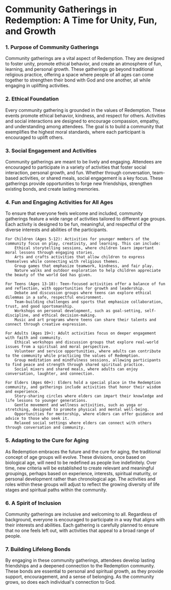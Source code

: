 # Community Gatherings in Redemption: A Time for Unity, Fun, and Growth

### 1. Purpose of Community Gatherings

Community gatherings are a vital aspect of Redemption. They are designed to foster unity, promote ethical behavior, and create an atmosphere of fun, learning, and personal growth. These gatherings go beyond traditional religious practice, offering a space where people of all ages can come together to strengthen their bond with God and one another, all while engaging in uplifting activities.

### 2. Ethical Foundation

Every community gathering is grounded in the values of Redemption. These events promote ethical behavior, kindness, and respect for others. Activities and social interactions are designed to encourage compassion, empathy, and understanding among attendees. The goal is to build a community that exemplifies the highest moral standards, where each participant is encouraged to uplift others.

### 3. Social Engagement and Activities

Community gatherings are meant to be lively and engaging. Attendees are encouraged to participate in a variety of activities that foster social interaction, personal growth, and fun. Whether through conversation, team-based activities, or shared meals, social engagement is a key focus. These gatherings provide opportunities to forge new friendships, strengthen existing bonds, and create lasting memories.

### 4. Fun and Engaging Activities for All Ages

To ensure that everyone feels welcome and included, community gatherings feature a wide range of activities tailored to different age groups. Each activity is designed to be fun, meaningful, and respectful of the diverse interests and abilities of the participants.

    For Children (Ages 5-12): Activities for younger members of the community focus on play, creativity, and learning. This can include:
        Ethical storytelling sessions, where children learn important moral lessons through engaging stories.
        Arts and crafts activities that allow children to express themselves while connecting with religious themes.
        Group games that emphasize teamwork, kindness, and fair play.
        Nature walks and outdoor exploration to help children appreciate the beauty of the world God has given.

    For Teens (Ages 13-18): Teen-focused activities offer a balance of fun and reflection, with opportunities for growth and leadership.
        Debate and discussion groups where teens can explore ethical dilemmas in a safe, respectful environment.
        Team-building challenges and sports that emphasize collaboration, trust, and good sportsmanship.
        Workshops on personal development, such as goal-setting, self-discipline, and ethical decision-making.
        Music and art programs where teens can share their talents and connect through creative expression.

    For Adults (Ages 19+): Adult activities focus on deeper engagement with faith and community.
        Ethical workshops and discussion groups that explore real-world issues from a spiritual and moral perspective.
        Volunteer and service opportunities, where adults can contribute to the community while practicing the values of Redemption.
        Group meditation and mindfulness sessions, allowing participants to find peace and strength through shared spiritual practice.
        Social mixers and shared meals, where adults can enjoy conversation, laughter, and connection.

    For Elders (Ages 60+): Elders hold a special place in the Redemption community, and gatherings include activities that honor their wisdom and experience.
        Story-sharing circles where elders can impart their knowledge and life lessons to younger generations.
        Gentle movement and wellness activities, such as yoga or stretching, designed to promote physical and mental well-being.
        Opportunities for mentorship, where elders can offer guidance and advice to those who seek it.
        Relaxed social settings where elders can connect with others through conversation and community.

### 5. Adapting to the Cure for Aging

As Redemption embraces the future and the cure for aging, the traditional concept of age groups will evolve. These divisions, once based on biological age, will need to be redefined as people live indefinitely. Over time, new criteria will be established to create relevant and meaningful groupings, perhaps based on experience, interests, spiritual maturity, or personal development rather than chronological age. The activities and roles within these groups will adjust to reflect the growing diversity of life stages and spiritual paths within the community.

### 6. A Spirit of Inclusion

Community gatherings are inclusive and welcoming to all. Regardless of background, everyone is encouraged to participate in a way that aligns with their interests and abilities. Each gathering is carefully planned to ensure that no one feels left out, with activities that appeal to a broad range of people.

### 7. Building Lifelong Bonds

By engaging in these community gatherings, attendees develop lasting friendships and a deepened connection to the Redemption community. These bonds are essential to personal and spiritual growth, as they provide support, encouragement, and a sense of belonging. As the community grows, so does each individual's connection to God.